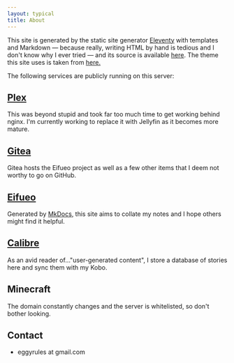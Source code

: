```yaml
---
layout: typical
title: About
---
```

This site is generated by the static site generator [Eleventy](https://www.11ty.dev) with templates and Markdown — because really, writing HTML by hand is tedious and I don't know why I ever tried — and its source is available [here](https://git.eggworld.tk/eggy/public). The theme this site uses is taken from [here.](https://github.com/kohrongying/11ty-blog-starter)

The following services are publicly running on this server:

## [Plex](https://plex.eggworld.tk)

This was beyond stupid and took far too much time to get working behind nginx. I'm currently working to replace it with Jellyfin as it becomes more mature.

## [Gitea](https://git.eggworld.tk)

Gitea hosts the Eifueo project as well as a few other items that I deem not worthy to go on GitHub.

## [Eifueo](https://eifueo.eggworld.tk)

Generated by [MkDocs](https://mkdocs.org), this site aims to collate my notes and I hope others might find it helpful.

## [Calibre](https://calibre.eggworld.tk)

As an avid reader of…"user-generated content", I store a database of stories here and sync them with my Kobo.

## Minecraft

The domain constantly changes and the server is whitelisted, so don't bother looking.

## Contact

 - eggyrules at gmail.com
